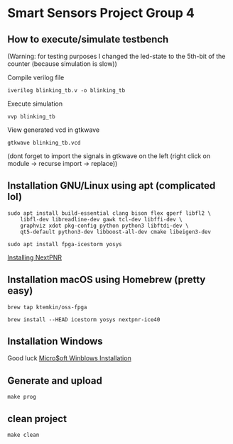 # Smart Sensors Project Group 4

## How to execute/simulate testbench

(Warning: for testing purposes I changed the led-state to the 5th-bit of the counter (because simulation is slow))

Compile verilog file
```
iverilog blinking_tb.v -o blinking_tb
```

Execute simulation
```
vvp blinking_tb
```

View generated vcd in gtkwave
```
gtkwave blinking_tb.vcd
```
(dont forget to import the signals in gtkwave on the left (right click on module -> recurse import -> replace))


## Installation GNU/Linux using apt (complicated lol)

```
sudo apt install build-essential clang bison flex gperf libfl2 \
    libfl-dev libreadline-dev gawk tcl-dev libffi-dev \
    graphviz xdot pkg-config python python3 libftdi-dev \
    qt5-default python3-dev libboost-all-dev cmake libeigen3-dev
    
sudo apt install fpga-icestorm yosys
```

[Installing NextPNR](https://github.com/YosysHQ/nextpnr)

## Installation macOS using Homebrew (pretty easy)

```
brew tap ktemkin/oss-fpga

brew install --HEAD icestorm yosys nextpnr-ice40
```

## Installation Windows

Good luck [Micro$oft Winblows Installation](https://wiki.icebreaker-fpga.com/wiki/Getting_started)

## Generate and upload

```
make prog
```

## clean project

```
make clean
```